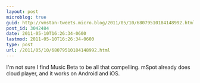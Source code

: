 ```yaml
---
layout: post
microblog: true
guid: http://vmstan-tweets.micro.blog/2011/05/10/68079510184148992.html
post_id: 3042484
date: 2011-05-10T16:26:34-0600
lastmod: 2011-05-10T16:26:34-0600
type: post
url: /2011/05/10/68079510184148992.html
---
```

I'm not sure I find Music Beta to be all that compelling. mSpot already does cloud player, and it works on Android and iOS.
